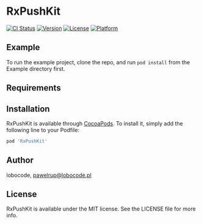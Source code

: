 # RxPushKit

[![CI Status](https://img.shields.io/travis/pawelrup/RxPushKit.svg?style=flat)](https://travis-ci.org/pawelrup/RxPushKit)
[![Version](https://img.shields.io/cocoapods/v/RxPushKit.svg?style=flat)](https://cocoapods.org/pods/RxPushKit)
[![License](https://img.shields.io/cocoapods/l/RxPushKit.svg?style=flat)](https://cocoapods.org/pods/RxPushKit)
[![Platform](https://img.shields.io/cocoapods/p/RxPushKit.svg?style=flat)](https://cocoapods.org/pods/RxPushKit)

## Example

To run the example project, clone the repo, and run `pod install` from the Example directory first.

## Requirements

## Installation

RxPushKit is available through [CocoaPods](https://cocoapods.org). To install
it, simply add the following line to your Podfile:

```ruby
pod 'RxPushKit'
```

## Author

lobocode, pawelrup@lobocode.pl

## License

RxPushKit is available under the MIT license. See the LICENSE file for more info.
